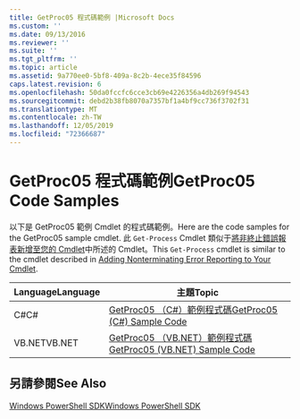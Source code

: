 ```yaml
---
title: GetProc05 程式碼範例 |Microsoft Docs
ms.custom: ''
ms.date: 09/13/2016
ms.reviewer: ''
ms.suite: ''
ms.tgt_pltfrm: ''
ms.topic: article
ms.assetid: 9a770ee0-5bf8-409a-8c2b-4ece35f84596
caps.latest.revision: 6
ms.openlocfilehash: 50da0fccfc6cce3cb69e4226356a4db269f94543
ms.sourcegitcommit: debd2b38fb8070a7357bf1a4bf9cc736f3702f31
ms.translationtype: MT
ms.contentlocale: zh-TW
ms.lasthandoff: 12/05/2019
ms.locfileid: "72366687"
---
```

# <a name="getproc05-code-samples"></a><span data-ttu-id="7aada-102">GetProc05 程式碼範例</span><span class="sxs-lookup"><span data-stu-id="7aada-102">GetProc05 Code Samples</span></span>

<span data-ttu-id="7aada-103">以下是 GetProc05 範例 Cmdlet 的程式碼範例。</span><span class="sxs-lookup"><span data-stu-id="7aada-103">Here are the code samples for the GetProc05 sample cmdlet.</span></span> <span data-ttu-id="7aada-104">此 `Get-Process` Cmdlet 類似于[將非終止錯誤報表新增至您的 Cmdlet](../cmdlet/adding-non-terminating-error-reporting-to-your-cmdlet.md)中所述的 Cmdlet。</span><span class="sxs-lookup"><span data-stu-id="7aada-104">This `Get-Process` cmdlet is similar to the cmdlet described in [Adding Nonterminating Error Reporting to Your Cmdlet](../cmdlet/adding-non-terminating-error-reporting-to-your-cmdlet.md).</span></span>

|<span data-ttu-id="7aada-105">Language</span><span class="sxs-lookup"><span data-stu-id="7aada-105">Language</span></span>|<span data-ttu-id="7aada-106">主題</span><span class="sxs-lookup"><span data-stu-id="7aada-106">Topic</span></span>|
|--------------|-----------|
|<span data-ttu-id="7aada-107">C#</span><span class="sxs-lookup"><span data-stu-id="7aada-107">C#</span></span>|[<span data-ttu-id="7aada-108">GetProc05 （C#）範例程式碼</span><span class="sxs-lookup"><span data-stu-id="7aada-108">GetProc05 (C#) Sample Code</span></span>](./getproc05-csharp-sample-code.md)|
|<span data-ttu-id="7aada-109">VB.NET</span><span class="sxs-lookup"><span data-stu-id="7aada-109">VB.NET</span></span>|[<span data-ttu-id="7aada-110">GetProc05 （VB.NET）範例程式碼</span><span class="sxs-lookup"><span data-stu-id="7aada-110">GetProc05 (VB.NET) Sample Code</span></span>](./getproc05-vb-net-sample-code.md)|

## <a name="see-also"></a><span data-ttu-id="7aada-111">另請參閱</span><span class="sxs-lookup"><span data-stu-id="7aada-111">See Also</span></span>

[<span data-ttu-id="7aada-112">Windows PowerShell SDK</span><span class="sxs-lookup"><span data-stu-id="7aada-112">Windows PowerShell SDK</span></span>](../windows-powershell-reference.md)